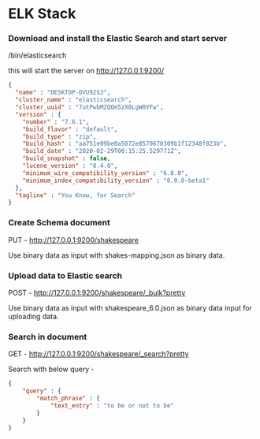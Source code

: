# ELK Stack

### Download and install the Elastic Search and start server
/bin/elasticsearch

this will start the server on http://127.0.0.1:9200/

```json
{
  "name" : "DESKTOP-OVU92S3",
  "cluster_name" : "elasticsearch",
  "cluster_uuid" : "7utPwbM2QOm5zX8LgW0VFw",
  "version" : {
    "number" : "7.6.1",
    "build_flavor" : "default",
    "build_type" : "zip",
    "build_hash" : "aa751e09be0a5072e8570670309b1f12348f023b",
    "build_date" : "2020-02-29T00:15:25.529771Z",
    "build_snapshot" : false,
    "lucene_version" : "8.4.0",
    "minimum_wire_compatibility_version" : "6.8.0",
    "minimum_index_compatibility_version" : "6.0.0-beta1"
  },
  "tagline" : "You Know, for Search"
}
```

### Create Schema document

PUT - http://127.0.0.1:9200/shakespeare

Use binary data as input with shakes-mapping.json as binary data.

### Upload data to Elastic search

POST - http://127.0.0.1:9200/shakespeare/_bulk?pretty

Use binary  data as input with shakespeare_6.0.json as binary data input for uploading data.

### Search in document

GET - http://127.0.0.1:9200/shakespeare/_search?pretty

Search with below query -
```json
{
	"query" : {
		"match_phrase" : {
			"text_entry" : "to be or not to be"
		}
	}
}
```